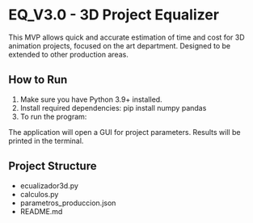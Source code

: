 # EQ_V3.0 - 3D Project Equalizer

This MVP allows quick and accurate estimation of time and cost for 3D animation projects, focused on the art department. Designed to be extended to other production areas.

## How to Run

1. Make sure you have Python 3.9+ installed.
2. Install required dependencies:
    pip install numpy pandas
3. To run the program:
    
The application will open a GUI for project parameters. Results will be printed in the terminal.

## Project Structure

- ecualizador3d.py
- calculos.py
- parametros_produccion.json
- README.md

